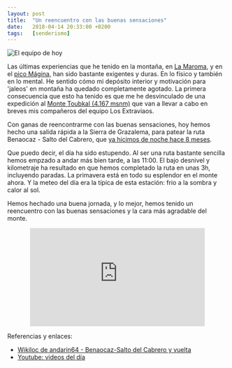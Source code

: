 ```yaml
---
layout: post
title:  "Un reencuentro con las buenas sensaciones"
date:   2018-04-14 20:33:00 +0200
tags:	[senderismo]
---
```


![El equipo de hoy][foto]

Las últimas experiencias que he tenido en la montaña, en [La Maroma][maroma], y
en el [pico Mágina][magina], han sido bastante exigentes y duras. En lo físico
y también en lo mental. He sentido cómo mi depósito interior y motivación
para 'jaleos' en montaña ha quedado completamente agotado.
La primera consecuencia que esto ha tenido es que me he desvinculado de una
expedición al [Monte Toubkal (4.167 msnm)][toubkal] que van a llevar a cabo
en breves mis compañeros del equipo Los Extraviaos.

<!--more-->

Con ganas de reencontrarme con las buenas sensaciones, hoy hemos hecho una
salida rápida a la Sierra de Grazalema, para patear la ruta
Benaocaz - Salto del Cabrero, que [ya hicimos de noche hace 8 meses][noche].

Que puedo decir, el día ha sido estupendo. Al ser una ruta bastante sencilla
hemos empzado a andar más bien tarde, a las 11:00. El bajo desnivel y
kilometraje ha resultado en que hemos completado la ruta en unas 3h, incluyendo
paradas.
La primavera está en todo su esplendor en el monte ahora. Y la meteo del día
era la típica de esta estación: frio a la sombra y calor al sol.

Hemos hechado una buena jornada, y lo mejor, hemos tenido un reencuentro con las
buenas sensaciones y la cara más agradable del monte.


<center>
<iframe width="400" height="225"
	src="https://www.youtube.com/embed/HM-_gR6caZQ"
	frameborder="0" allow="autoplay; encrypted-media" allowfullscreen>
</iframe>
</center>

Referencias y enlaces:

* [Wikiloc de andarin64 - Benaocaz-Salto del Cabrero y vuelta][wikiloc]
* [Youtube: videos del día][youtube]

[magina]:		{{site.url}}/2018/04/02/magina-nieve.html
[maroma]:		{{site.url}}/2018/03/26/maroma-invierno-primavera.html
[toubkal]:		https://es.wikipedia.org/wiki/Monte_Tubqal
[wikiloc]:		https://es.wikiloc.com/wikiloc/view.do?id=8735355
[noche]:		{{site.url}}/2017/10/08/salto-cabrero-nocturno.html
[foto]:			{{site.url}}/assets/20180414-salto-del-cabrero.png
[youtube]:		https://www.youtube.com/playlist?list=PLl_fK7dUYicMtoaFBCiCNx2emvAFAR7Gn
